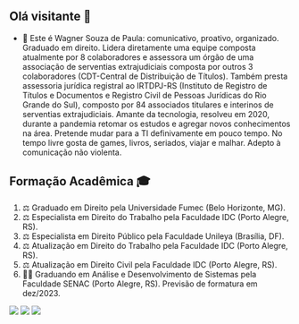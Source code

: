 ## Olá visitante 🖖

- 🔭 Este é Wagner Souza de Paula: comunicativo, proativo, organizado. Graduado em direito. Lidera diretamente uma equipe composta atualmente por 8 colaboradores e assessora um órgão de uma associação de serventias extrajudiciais composta por outros 3 colaboradores (CDT-Central de Distribuição de Títulos). Também presta assessoria jurídica registral ao IRTDPJ-RS (Instituto de Registro de Títulos e Documentos e Registro Civil de Pessoas Jurídicas do Rio Grande do Sul), composto por 84 associados titulares e interinos de serventias extrajudiciais. Amante da tecnologia, resolveu em 2020, durante a pandemia retomar os estudos e agregar novos conhecimentos na área. Pretende mudar para a TI definivamente em pouco tempo. No tempo livre gosta de games, livros, seriados, viajar e malhar. Adepto à comunicação não violenta.

##

<h2>Formação Acadêmica 🎓</h2>
	<ol>
		<li>⚖️ Graduado em Direito pela Universidade Fumec (Belo Horizonte, MG).</li>
		<li>⚖️ Especialista em Direito do Trabalho pela Faculdade IDC (Porto Alegre, RS).</li>
		<li>⚖️ Especialista em Direito Público pela Faculdade Unileya (Brasília, DF).</li>
		<li>⚖️ Atualização em Direito do Trabalho pela Faculdade IDC (Porto Alegre, RS).</li>
		<li>⚖️ Atualização em Direito Civil pela Faculdade IDC (Porto Alegre, RS).</li>
		<li>👨‍💻 Graduando em Análise e Desenvolvimento de Sistemas pela Faculdade SENAC (Porto Alegre, RS). Previsão de formatura em dez/2023.</li>
	</ol>
  
<div>
  <a href="https://www.instagram.com/wagnerspaula/" target="_blank"><img src="https://img.shields.io/badge/-Instagram-%23E4405F?style=for-the-badge&logo=instagram&logoColor=white" target="_blank"></a>
  <a href = "mailto:wagnersouzadepaula@gmail.com"><img src="https://img.shields.io/badge/-Gmail-%23333?style=for-the-badge&logo=gmail&logoColor=white" target="_blank"></a>
  <a href="https://www.linkedin.com/in/wagner-s-paula-815b6892" target="_blank"><img src="https://img.shields.io/badge/-LinkedIn-%230077B5?style=for-the-badge&logo=linkedin&logoColor=white" target="_blank"></a> 
  
</div>
